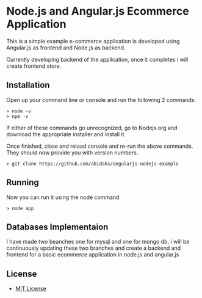 # Node.js and Angular.js Ecommerce Application

This is a simple example e-commerce application is developed using Angular.js as frontend and Node.js as backend.

Currently developing backend of the application, once it completes i will create frontend store.

## Installation

Open up your command line or console and run the following 2 commands:
```
> node -v
> npm -v
```
If either of these commands go unrecognized, go to Nodejs.org and download the appropriate installer and install it

Once finished, close and reload console and re-run the above commands. They should now provide you with version numbers.

```
> git clone https://github.com/abidaks/angularjs-nodejs-example
```

## Running
Now you can run it using the node command

```
> node app
```

## Databases Implementaion
I have made two beanches one for mysql and one for mongo db, i will be continuously updating these two branches and create a backend and frontend for a basic ecommerce application in node.js and angular.js

## License

* [MIT License](https://opensource.org/licenses/MIT)
